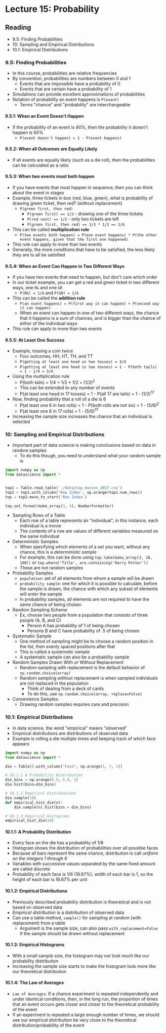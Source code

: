 # Lecture 15: Probability

## Reading
- 9.5: Finding Probabilities
- 10: Sampling and Empirical Distributions
- 10.1: Empirical Distributions

### 9.5: Finding Probabilities
- In this course, probabilities are relative frequencies
- By convention, probabilities are numbers between 0 and 1
  - Events that are impossible have a probability of 0
  - Events that are certain have a probability of 1
- Simulations can provide excellent approximations of probabilities
- Notation of probability an event happens is `P(event)`
  - Terms "chance" and "probability" are interchangeable
#### 9.5.1: When an Event Doesn't Happen
- If the probability of an event is 40%, then the probability it doesn't happen is 60%
  - `P(event doesn't happen) = 1 - P(event happens)`
#### 9.5.2: When all Outcomes are Equally Likely
- If all events are equally likely (such as a die roll), then the probabilities can be calculated as a ratio
#### 9.5.3: When two events must both happen
- If you have events that must happen in sequence, then you can think about the event in stages
- Example, three tickets in box (red, blue, green), what is probability of drawing green ticket, then red? (without replacement)
  - `P(green first, then red)`
    - `P(green first) == 1/3` - drawing one of the three tickets
    - `P(red next) == 1/2` - only two tickets are left
    - `P(green first, then red) == 1/3 * 1/2 == 1/6`
- This can be called **multiplication rule**
  - `P(two events both happen) = P(one event happens) * P(the other event happens, given that the first one happened)`
- This rule can apply to more than two events
- Generally, the more conditions that have to be satisfied, the less likely they are to all be satisfied
#### 9.5.4: When an Event Can Happen in Two Different Ways
- If you have two events that need to happen, but don't care which order
- In our ticket example, you can get a red and green ticket in two different ways, one `RG` and one `GR`
  - `P(RG) = 1/6` and `P(GR) = 1/6`
- This can be called the **addition rule**
  - `P(an event happens) = P(first way it can happen) + P(second way it can happen)`
  - When an event can happen in one of two different ways, the chance that it happens is a sum of chances, and is bigger than the chance of either of the individual ways
- This rule can apply to more than two events
#### 9.5.5: At Least One Success
- Example, tossing a coin twice
  - Four outcomes, HH, HT, TH, and TT
  - `P(getting at least one head in two tosses) = 3/4`
  - `P(getting at least one head in two tosses) = 1 - P(both tails) = 1 - 1/4 = 3/4`
- Using the multiplication rule
  - P(both tails) = 1/4 = 1/2 * 1/2 = (1/2)<sup>2</sup>
  - This can be extended to any number of events
  - P(at least one head in 17 tosses) = 1 - P(all 17 are tails) = 1 - (1/2)<sup>17</sup>
- Now, finding probability that a roll of a die is 6
  - P(at least one 6 in two rolls) = 1 - P(both rolls are not six) = 1 - (5/6)<sup>2</sup>
  - P(at least one 6 in 17 rolls) = 1 - (5/6)<sup>17</sup>
- Increasing the sample size increases the chance that an individual is selected

### 10: Sampling and Empirical Distributions
- Important part of data science is making conclusions based on data in random samples
  - To do this though, you need to understand what your random sample is
```python
import numpy as np
from datascience import *


top1 = Table.read_table('./data/top_movies_2017.csv')
top2 = top1.with_column('Row Index', np.arange(top1.num_rows))
top = top2.move_to_start('Row Index')

top.set_format(make_array(3, 4), NumberFormatter)
```
- Sampling Rows of a Table
  - Each row of a table represents an "individual", in this instance, each individual is a movie
  - The contents of a row are values of different variables measured on the same individual
- Deterministic Samples
  - When specifying which elements of a set you want, without any chance, this is a *deterministic sample*
  - For example, this can be done using `top.take(make_array(3, 18, 100))` or `top.where('Title', are.containing('Harry Potter'))`
  - These are not random samples
- Probability Samples
  - `population`: set of all elements from whom a sample will be drawn
  - `probability sample`: one for which it is possible to calculate, before the sample is drawn, the chance with which any subset of elements will enter the sample
  - In probability samples, all elements are not required to have the same chance of being chosen
- Random Sampling Scheme
  - Ex, choose two people from a population that consists of three people (A, B, and C)
    - Person A has probability of 1 of being chosen
    - Persons B and C have probability of .5 of being chosen
- Systematic Sample
  - One method of sampling might be to choose a random position in the list, then evenly spaced positions after that
  - This is called a *systematic sample*
  - A systematic sample can also be a probability sample
- Random Samples Drawn With or Without Replacement
  - Random sampling with replacement is the default behavior of `np.random.choice(array)`
  - Random sampling without replacement is when sampled individuals are not replaced in the population
    - Think of dealing from a deck of cards
    - To do this, use `np.random.choice(array, replace=False)`
- Convenience Samples
  - Drawing random samples requires care and precision

### 10.1: Empirical Distributions
- In data science, the word "empirical" means "observed"
- Empirical distributions are distributions of observed data
- Example is rolling a die multiple times and keeping track of which face appears
```python
import numpy as np
from datascience import *

die = Table().with_column("Face", np.arange(1, 7, 1))

# 10.1.1 A Probability Distribution
die_bins = np.arange(0.5, 6.6, 1)
die.hist(bins=die_bins)

# 10.1.2 Empirical Distributions
die.sample(10)
def empirical_hist_die(n):
    die.sample(n).hist(bins = die_bins)

# 10.1.3 Empirical Histograms
empirical_hist_die(10)
```
#### 10.1.1: A Probability Distribution
- Every face on the die has a probability of 1/6
- Histogram shows the distribution of probabilities over all possible faces
- Because all bars represent the same chance, distribution is call *uniform on the integers 1 through 6*
- Variables with successive values separated by the same fixed amount are called *discrete*
- Probability of each face is 1/6 (16.67%), width of each bar is 1, so the height of each bar is 16.67% per unit
#### 10.1.2: Empirical Distributions
- Previously described probability distribution is theoretical and is not based on observed data
- *Empirical distribution* is a distribution of observed data
- Can use a table method, `sample()` for sampling at random (with replacement) from a table
  - Argument is the sample size, can also pass `with_replacement=False` if the sample should be drawn without replacement
#### 10.1.3: Empirical Histograms
- With a small sample size, the histogram may not look much like our probability distribution
- Increasing the sample size starts to make the histogram look more like our theoretical distribution
#### 10.1.4: The Law of Averages
- `Law of Averages`: If a chance experiment is repeated independently and under identical conditions, then, in the long run, the proportion of times that an event occurs gets closer and closer to the theoretical probability of the event
- If an experiment is repeated a large enough number of times, we should see our empirical distribution be very close to the theoretical distribution/probability of the event